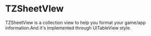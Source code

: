 TZSheetVIew
===========

TZSheetView is a collection view to help you format your game/app information.And it's implemented through UITableView style.
